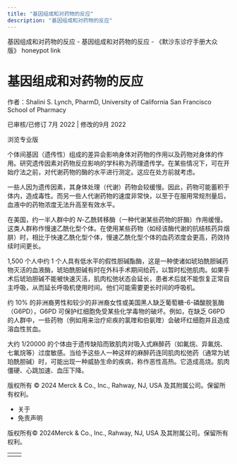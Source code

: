 ```yaml
---
title: "基因组成和对药物的反应"
description: "基因组成和对药物的反应"
---
```


﻿基因组成和对药物的反应 \- 基因组成和对药物的反应 \- 《默沙东诊疗手册大众版》 honeypot link

# 基因组成和对药物的反应

作者：Shalini S. Lynch, PharmD, University of California San Francisco School of Pharmacy

已审核/已修订 7月 2022 \| 修改的9月 2022

浏览专业版

个体间基因（遗传性）组成的差异会影响身体对药物的作用以及药物对身体的作用。研究遗传因素对药物反应影响的学科称为药理遗传学。在某些情况下，可在开始疗法之前，对代谢药物的酶的水平进行测定。这应在处方前就考虑。

一些人因为遗传因素，其身体处理（代谢）药物会较缓慢。因此，药物可能蓄积于体内，造成毒性。而另一些人代谢药物的速度非常快，以至于在服用常规剂量后，血液中的药物浓度无法升高至有效水平。

在美国，约一半人群中的 _N_-乙酰转移酶（一种代谢某些药物的肝酶）作用缓慢。这类人群称作慢速乙酰化型个体。在使用某些药物（如经该酶代谢的抗结核药异烟肼）时，相比于快速乙酰化型个体，慢速乙酰化型个体的血药浓度会更高，药效持续时间更长。

1,500 个人中约 1 个人具有低水平的假性胆碱酯酶，这是一种使诸如琥珀酰胆碱药物灭活的血液酶，琥珀酰胆碱有时在外科手术期间给药，以暂时松弛肌肉。如果手术后琥珀胆碱不能被快速灭活，肌肉松弛状态会延长，患者术后就不能恢复正常自主呼吸，从而延长呼吸机使用时间。他们可能需要更长时间的呼吸机。

约 10% 的非洲裔男性和较少的非洲裔女性或美国黑人缺乏葡萄糖-6-磷酸脱氢酶（G6PD），G6PD 可保护红细胞免受某些化学毒物的破坏。例如，在缺乏 G6PD 的人群中，一些药物（例如用来治疗疟疾的氯喹和伯氨喹）会破坏红细胞并且造成溶血性贫血。

大约 1/20000 的个体由于遗传缺陷而致肌肉对吸入式麻醉药（如氟烷、异氟烷、七氟烷等）过度敏感。当给予这些人一种这样的麻醉药连同肌肉松弛药（通常为琥珀酰胆碱）时，可能出现一种威胁生命的疾病，称作恶性高热。它造成高烧。肌肉僵硬、心跳加速、血压下降。



版权所有 © 2024
Merck & Co., Inc., Rahway, NJ, USA 及其附属公司。保留所有权利。

- 关于
- 免责声明

版权所有© 2024Merck & Co., Inc., Rahway, NJ, USA 及其附属公司。保留所有权利。

|     |     |
| --- | --- |
|  |  |